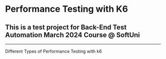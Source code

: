 # Performance Testing with K6
## This is a test project for Back-End Test Automation March 2024 Course @ SoftUni
---
Different Types of Performance Testing with k6
